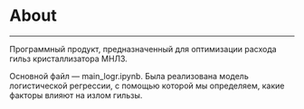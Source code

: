 # About
____
Программный продукт, предназначенный для оптимизации расхода гильз кристаллизатора МНЛЗ.

Основной файл — main_logr.ipynb. Была реализована модель логистической регрессии, с помощью которой мы определяем, какие факторы влияют на излом гильзы.